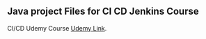 ## Java project Files for CI CD Jenkins Course


CI/CD Udemy Course [Udemy Link](https://www.udemy.com/course/cicd-pipelines-devops-jenkins-python-docker/?referralCode=AC03DFF9ABBABBEAB333).